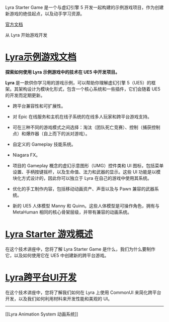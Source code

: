 Lyra Starter Game 是一个与虚幻引擎 5 开发一起构建的示例游戏项目，作为创建新游戏的绝佳起点，以及动手学习资源。

[官方文档](https://dev.epicgames.com/community/learning/paths/Z4/lyra-starter-game)

从 Lyra 开始游戏开发

# [Lyra示例游戏文档](https://dev.epicgames.com/documentation/zh-cn/unreal-engine/lyra-sample-game-in-unreal-engine?application_version=5.5)

**探索如何使用 Lyra 示例游戏中的技术在 UE5 中开发项目。**

**Lyra** 是一款供你学习用的游戏示例，可以帮助你理解虚幻引擎 5（UE5）的框架。其架构设计为模块化形式，包含一个核心系统和一些插件，它们会随着 UE5 的开发而定期更新。

- 跨平台兼容性和可扩展性。
    
- 对 Epic 在线服务和主机在线子系统的在线多人玩家和跨平台游戏支持。
    
- 可在三种不同的游戏模式之间选择：淘汰（团队死亡竞赛）、控制（捕获控制点）和爆炸器（自上而下的派对游戏）。
    
- 自定义的 Gameplay 技能系统。
    
- Niagara FX。
	
- 项目的 Gameplay 概念的虚幻示意图形（UMG）控件类和 UI 图标，包括菜单设置、手柄按键摇杆，以及生命值、法力和武器的显示。这些 UI 功能是以模块化方式设计的，因此你可以独立于 Lyra 在自己的游戏中使用其系统。
    
- 优化的手工制作内容，包括移动动画资产、声音以及与 Pawn 兼容的武器系统。
    
- 新的 UE5 人体模型 Manny 和 Quinn。这些人体模型是可操作角色，拥有与 MetaHuman 相同的核心骨架层级，并带有兼容的动画系统。

# [Lyra Starter 游戏概述](https://dev.epicgames.com/community/learning/talks-and-demos/yrrn/lyra-starter-game-overview?source=Z4)

在这个技术讲座中，您将了解 Lyra Starter Game 是什么，我们为什么要制作它，以及如何使用它在 UE5 中创建新的跨平台游戏。

# [Lyra跨平台UI开发](https://dev.epicgames.com/community/learning/talks-and-demos/k88P/lyra-cross-platform-ui-development?source=Z4)

在这个技术讲座中，您将了解我们如何在 Lyra 上使用 CommonUI 来简化跨平台开发，以及我们如何利用材料来开发性能和美观的 UI。

---

[[Lyra Animation System 动画系统]]
